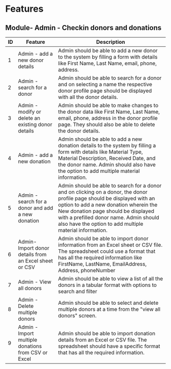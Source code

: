 # Features
## Module- Admin - Checkin donors and donations
| ID | Feature | Description |
|---|---|---|
| 1 | Admin - add a new donor details | Admin should be able to add a new donor to the system by filling a form with details like First Name, Last Name, email, phone, address. |
| 2 | Admin - search for a donor | Admin should be able to search for a donor and on selecting a name the respective donor profile page should be displayed with all the donor details. |
| 3 | Admin - modify or delete an existing donor details | Admin should be able to make changes to the donor data like First Name, Last Name, email, phone, address in the donor profile page. They should also be able to delete the donor details. |
| 4 | Admin - add a new donation | Admin should be able to add a new donation details to the system by filling a form with details like Material Type, Material Description, Received Date, and the donor name. Admin should also have the option to add multiple material information. |
| 5 | Admin - search for a donor and add a new donation | Admin should be able to search for a donor and on clicking on a donor, the donor profile page should be displayed with an option to add a new donation wherein the New donation page should be displayed with a prefilled donor name. Admin should also have the option to add multiple material information. |
| 6 | Admin- Import donor details from an Excel sheet or CSV | Admin should be able to import donor information from an Excel sheet or CSV file. The spreadsheet could use a format that has all the required information like FirstName, LastName, EmailAddress, Address, phoneNumber |
| 7 | Admin - View all donors | Admin should be able to view a list of all the donors in a tabular format with options to search and filter |
| 8 | Admin - Delete multiple donors | Admin should be able to select and delete multiple donors at a time from the "view all donors" screen. |
| 9 | Admin - Import multiple donations from CSV or Excel | Admin should be able to import donation details from an Excel or CSV file. The spreadsheet should have a specific format that has all the required information. |
